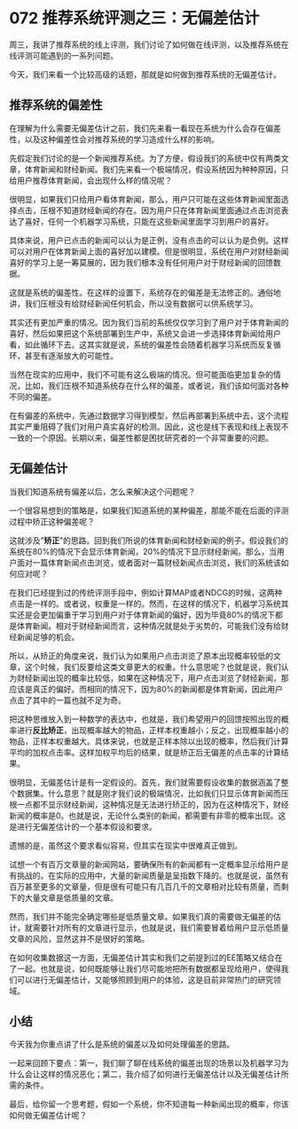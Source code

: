 # 072 推荐系统评测之三：无偏差估计

周三，我讲了推荐系统的线上评测，我们讨论了如何做在线评测，以及推荐系统在线评测可能遇到的一系列问题。

今天，我们来看一个比较高级的话题，那就是如何做到推荐系统的无偏差估计。

## 推荐系统的偏差性

在理解为什么需要无偏差估计之前，我们先来看一看现在系统为什么会存在偏差性，以及这种偏差性会对推荐系统的学习造成什么样的影响。

先假定我们讨论的是一个新闻推荐系统。为了方便，假设我们的系统中仅有两类文章，体育新闻和财经新闻。我们先来看一个极端情况，假设系统因为种种原因，只给用户推荐体育新闻，会出现什么样的情况呢？

很明显，如果我们只给用户看体育新闻，那么，用户只可能在这些体育新闻里面选择点击，压根不知道财经新闻的存在。因为用户只在体育新闻里面通过点击浏览表达了喜好，任何一个机器学习系统，只能在这些新闻里面学习到用户的喜好。

具体来说，用户已点击的新闻可以认为是正例，没有点击的可以认为是负例。这样可以对用户在体育新闻上面的喜好加以建模。但是很明显，系统在用户对财经新闻喜好的学习上是一筹莫展的，因为我们根本没有任何用户对于财经新闻的回馈数据。

这就是系统的偏差性。在这样的设置下，系统存在的偏差是无法修正的。通俗地讲，我们压根没有给财经新闻任何机会，所以没有数据可以供系统学习。

其实还有更加严重的情况。因为我们当前的系统仅仅学习到了用户对于体育新闻的喜好，然后如果把这个系统部署到生产中，系统又会进一步选择体育新闻给用户看，如此循环下去。这其实就是说，系统的偏差性会随着机器学习系统而反复循环，甚至有逐渐放大的可能性。

当然在现实的应用中，我们不可能有这么极端的情况。但可能面临更加复杂的情况，比如，我们压根不知道系统存在什么样的偏差，或者说，我们该如何面对各种不同的偏差。

在有偏差的系统中，先通过数据学习得到模型，然后再部署到系统中去，这个流程其实严重阻碍了我们对用户真实喜好的检测。因此，这也是线下表现和线上表现不一致的一个原因。长期以来，偏差性都是困扰研究者的一个非常重要的问题。

## 无偏差估计

当我们知道系统有偏差以后，怎么来解决这个问题呢？

一个很容易想到的策略是，如果我们知道系统的某种偏差，那能不能在后面的评测过程中矫正这种偏差呢？

这就涉及"**矫正**"的思路。回到我们所说的体育新闻和财经新闻的例子。假设我们的系统在80%的情况下会显示体育新闻，20%的情况下显示财经新闻。那么，当用户面对一篇体育新闻点击浏览，或者面对一篇财经新闻点击浏览，我们的系统该如何应对呢？

在我们已经提到过的传统评测手段中，例如计算MAP或者NDCG的时候，这两种点击是一样的。或者说，权重是一样的。然而，在这样的情况下，机器学习系统其实还是会更加偏重于学习到用户对于体育新闻的偏好，因为毕竟80%的情况下都是体育新闻。相对于财经新闻而言，这种情况就是处于劣势的，可能我们没有给财经新闻足够的机会。

所以，从矫正的角度来说，我们认为如果用户点击浏览了原本出现概率较低的文章，这个时候，我们反要给这类文章更大的权重。什么意思呢？也就是说，我们认为财经新闻出现的概率比较低，如果在这种情况下，用户点击浏览了财经新闻，那应该是真正的偏好。而相同的情况下，因为80%的新闻都是体育新闻，因此用户点击了其中的一篇也就不足为奇。

把这种思维放入到一种数学的表达中，也就是，我们希望用户的回馈按照出现的概率进行**反比矫正**，出现概率越大的物品，正样本权重越小；反之，出现概率越小的物品，正样本权重越大。具体来说，也就是正样本除以出现的概率，然后我们计算平均的加权点击率。这样加权平均后的结果，就是矫正后无偏差的点击率的计算结果。

很明显，无偏差估计是有一定假设的。首先，我们就需要假设收集的数据涵盖了整个数据集。什么意思？就是刚才我们说的极端情况，比如我们只显示体育新闻而压根一点都不显示财经新闻，这种情况是无法进行矫正的，因为在这种情况下，财经新闻的概率是0。也就是说，无论什么类别的新闻，都需要有非零的概率出现。这是进行无偏差估计的一个基本假设和要求。

遗憾的是，虽然这个要求看似容易，但其实在现实中很难真正做到。

试想一个有百万文章量的新闻网站，要确保所有的新闻都有一定概率显示给用户是有挑战的。在实际的应用中，大量的新闻质量是呈指数下降的。也就是说，虽然有百万甚至更多的文章量，但是很有可能只有几百几千的文章相对比较有质量，而剩下的大量文章是低质量的文章。

然而，我们并不能完全确定哪些是低质量文章。如果我们真的需要做无偏差的估计，就需要针对所有的文章进行显示，也就是说，我们需要冒着给用户显示低质量文章的风险，显然这并不是很好的策略。

在如何收集数据这一方面，无偏差估计其实和我们之前提到过的EE策略又结合在了一起。也就是说，如何既能够让我们尽可能地把所有数据都呈现给用户，使得我们可以进行无偏差估计，又能够照顾到用户的体验，这是目前非常热门的研究领域。

## 小结

今天我为你重点讲了什么是系统的偏差以及如何处理偏差的思路。

一起来回顾下要点：第一，我们聊了聊在线系统的偏差出现的场景以及机器学习为什么会让这样的情况恶化；第二，我介绍了如何进行无偏差估计以及无偏差估计所需的条件。

最后，给你留一个思考题，假如一个系统，你不知道每一种新闻出现的概率，你该如何做无偏差估计呢？

